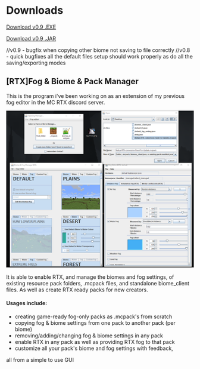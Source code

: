 Downloads
======

[Download v0.9 .EXE](https://github.com/btrab1/RTX_Fog_Biome_Pack_Manager/raw/main/out/artifacts/fog_setting_project_jar/%5BRTX%5D%20Fog%20%26%20Biome%20%26%20Pack%20Manager%200.9.exe)

[Download v0.9 .JAR](https://github.com/btrab1/RTX_Fog_Biome_Pack_Manager/raw/main/out/artifacts/fog_setting_project_jar/fog_setting_project.jar)

//v0.9 - bugfix when copying other biome not saving to file correctly
//v0.8 - quick bugfixes all the default files setup should work properly as do all the saving/exporting modes

[RTX]Fog & Biome & Pack Manager
------
This is the program i've been working on as an extension of my previous fog editor in the MC RTX discord server.

![Image of Program](example.png)

It is able to enable RTX, and manage the biomes and fog settings, of existing resource pack folders, .mcpack files, and standalone biome_client files. 
As well as create RTX ready packs for new creators.

#### Usages include: 
* creating game-ready fog-only packs as .mcpack's from scratch
* copying fog & biome settings from one pack to another pack (per biome)
* removing/adding/changing fog & biome settings in any pack 
* enable RTX in any pack as well as providing RTX fog to that pack
* customize all your pack's biome and fog settings with feedback, 

all from a simple to use GUI
